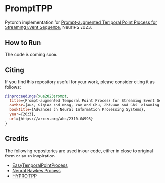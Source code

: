 
# PromptTPP

Pytorch implementation for [Prompt-augmented Temporal Point Process for Streaming Event Sequence](https://arxiv.org/abs/2310.04993), NeurIPS 2023.


## How to Run
The code is coming soon.


## Citing


If you find this repository useful for your work, please consider citing it as follows:

```bibtex
@inproceedings{xue2023prompt,
  title={Prompt-augmented Temporal Point Process for Streaming Event Sequence},
  author={Xue, Siqiao and Wang, Yan and Chu, Zhixuan and Shi, Xiaoming and Jiang, Caigao and Hao, Hongyan and Jiang, Gangwei and Feng, Xiaoyun and Zhang, James Y and Zhou, Jun},
  booktitle={Advances in Neural Information Processing Systems},
  year={2023},
  url={https://arxiv.org/abs/2310.04993}
}
```

## Credits

The following repositories are used in our code, either in close to original form or as an inspiration:

- [EasyTemporalPointProcess](https://github.com/ant-research/EasyTemporalPointProcess)
- [Neural Hawkes Process](https://github.com/hongyuanmei/neurawkes)
- [HYPRO TPP](https://github.com/ant-research/hypro_tpp)
